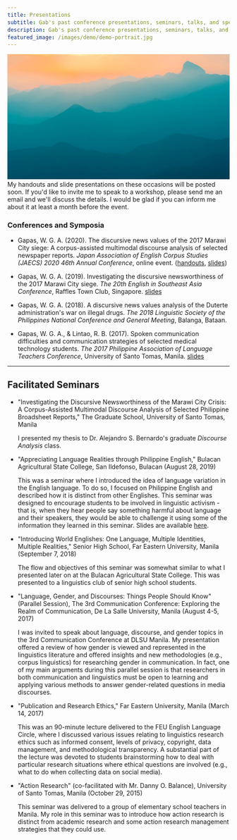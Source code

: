 ```yaml
---
title: Presentations
subtitle: Gab's past conference presentations, seminars, talks, and speeches
description: Gab's past conference presentations, seminars, talks, and speeches
featured_image: /images/demo/demo-portrait.jpg
---
```


![](/images/demo/demo-landscape.jpg)
My handouts and slide presentations on these occasions will be posted soon. If you'd like to invite me to speak to a workshop, please send me an email and we'll discuss the details. I would be glad if you can inform me about it at least a month before the event. 

### Conferences and Symposia

* Gapas, W. G. A. (2020). The discursive news values of the 2017 Marawi City siege: A corpus-assisted multimodal discourse analysis of selected newspaper reports. *Japan Association of English Corpus Studies (JAECS) 2020 46th Annual Conference*, online event. ([handouts](https://senseigab.github.io/presentations/03_JAECS2020/JAECSRef.pdf), [slides](https://senseigab.github.io/presentations/03_JAECS2020/Gapas_JAECS2020.pdf))

* Gapas, W. G. A. (2019). Investigating the discursive newsworthiness of the 2017 Marawi City siege. *The 20th English in Southeast Asia Conference*, Raffles Town Club, Singapore. [slides](https://senseigab.github.io/presentations/02_ESEA2019/Gapas_ESEA2019.pdf)

* Gapas, W. G. A. (2018). A discursive news values analysis of the Duterte administration's war on illegal drugs. *The 2018 Linguistic Society of the Philippines National Conference and General Meeting*, Balanga, Bataan.

* Gapas, W. G. A., & Lintao, R. B. (2017). Spoken communication difficulties and communication strategies of selected medical technology students. *The 2017 Philippine Association of Language Teachers Conference*, University of Santo Tomas, Manila. [slides](https://senseigab.github.io/presentations/01_PALT2017/Gapas_PALT2017.pdf)

---

## Facilitated Seminars

- "Investigating the Discursive Newsworthiness of the Marawi City Crisis: A Corpus-Assisted Multimodal Discourse Analysis of Selected Philippine Broadsheet Reports," The Graduate School, University of Santo Tomas, Manila

   I presented my thesis to Dr. Alejandro S. Bernardo's graduate *Discourse Analysis* class.

- "Appreciating Language Realities through Philippine English," Bulacan Agricultural State College, San Ildefonso, Bulacan (August 28, 2019)

   This was a seminar where I introduced the idea of language variation in the English language. To do so, I focused on Philippine English and described how it is distinct from other Englishes. This seminar was designed to encourage students to be involved in linguistic activism - that is, when they hear people say something harmful about language and their speakers, they would be able to challenge it using some of the information they learned in this seminar. Slides are available [here](https://senseigab.github.io/presentations/00_talks/GAPAS2019_BASC.pdf). 

- "Introducing World Englishes: One Language, Multiple Identities, Multiple Realities," Senior High School, Far Eastern University, Manila (September 7, 2018)

   The flow and objectives of this seminar was somewhat similar to what I presented later on at the Bulacan Agricultural State College. This was presented to a linguistics club of senior high school students. 

- "Language, Gender, and Discourses: Things People Should Know" (Parallel Session), The 3rd Communication Conference: Exploring the Realm of Communication, De La Salle University, Manila (August 4-5, 2017)

   I was invited to speak about language, discourse, and gender topics in the 3rd Communication Conference at DLSU Manila. My presentation offered a review of how gender is viewed and represented in the linguistics literature and offered insights and new methodologies (e.g., corpus linguistics) for researching gender in communication. In fact, one of my main arguments during this parallel session is that researchers in both communication and linguistics must be open to learning and applying various methods to answer gender-related questions in media discourses. 

- "Publication and Research Ethics," Far Eastern University, Manila (March 14, 2017)

   This was an 90-minute lecture delivered to the FEU English Language Circle, where I discussed various issues relating to linguistics research ethics such as informed consent, levels of privacy, copyright, data management, and methodological transparency. A substantial part of the lecture was devoted to students brainstorming how to deal with particular research situations where ethical questions are involved (e.g., what to do when collecting data on social media). 

- "Action Research" (co-facilitated with Mr. Danny O. Balance), University of Santo Tomas, Manila (October 29, 2015)

   This seminar was delivered to a group of elementary school teachers in Manila. My role in this seminar was to introduce how action research is distinct from academic research and some action research management strategies that they could use.